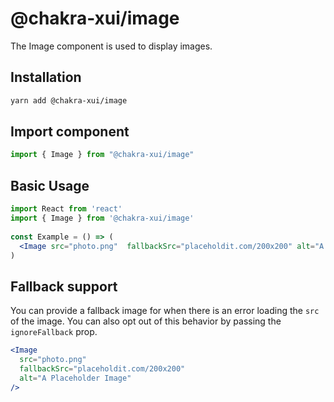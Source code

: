 # @chakra-xui/image

The Image component is used to display images.

## Installation

```sh
yarn add @chakra-xui/image
```

## Import component

```jsx
import { Image } from "@chakra-xui/image"
```

## Basic Usage

```jsx
import React from 'react'
import { Image } from '@chakra-xui/image'
​
const Example = () => (
  <Image src="photo.png"  fallbackSrc="placeholdit.com/200x200" alt="A Placeholder Image" />
)
```

## Fallback support

You can provide a fallback image for when there is an error loading the `src` of
the image. You can also opt out of this behavior by passing the `ignoreFallback`
prop.

```jsx
<Image
  src="photo.png"
  fallbackSrc="placeholdit.com/200x200"
  alt="A Placeholder Image"
/>
```
